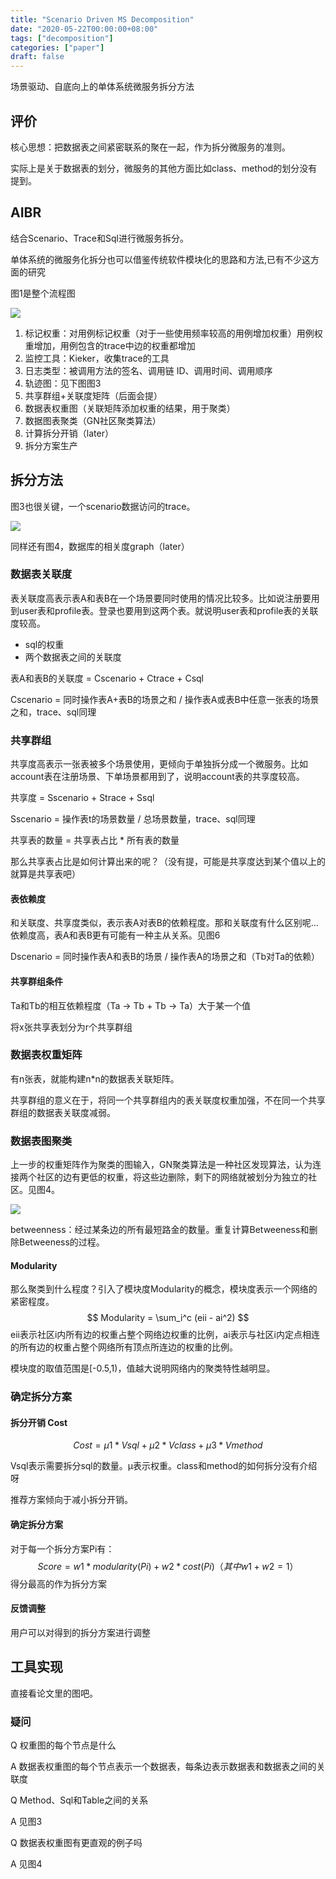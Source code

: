 ```yaml
---
title: "Scenario Driven MS Decomposition"
date: "2020-05-22T00:00:00+08:00"
tags: ["decomposition"]
categories: ["paper"]
draft: false
---
```


场景驱动、自底向上的单体系统微服务拆分方法

## 评价

核心思想：把数据表之间紧密联系的聚在一起，作为拆分微服务的准则。

实际上是关于数据表的划分，微服务的其他方面比如class、method的划分没有提到。

## AIBR

结合Scenario、Trace和Sql进行微服务拆分。

单体系统的微服务化拆分也可以借鉴传统软件模块化的思路和方法,已有不少这方面的研究

图1是整个流程图

![](http://89.33.194.100:8888/images/2020/05/22/imageacbe468437e449d2.png)

1. 标记权重：对用例标记权重（对于一些使用频率较高的用例增加权重）用例权重增加，用例包含的trace中边的权重都增加
2. 监控工具：Kieker，收集trace的工具
3. 日志类型：被调用方法的签名、调用链 ID、调用时间、调用顺序
4. 轨迹图：见下图图3
5. 共享群组+关联度矩阵（后面会提）
6. 数据表权重图（关联矩阵添加权重的结果，用于聚类）
7. 数据图表聚类（GN社区聚类算法）
8. 计算拆分开销（later）
9. 拆分方案生产

## 拆分方法

图3也很关键，一个scenario数据访问的trace。

![](http://89.33.194.100:8888/images/2020/05/22/imagea65546611d68826d.md.png)

同样还有图4，数据库的相关度graph（later）

### 数据表关联度

表关联度高表示表A和表B在一个场景要同时使用的情况比较多。比如说注册要用到user表和profile表。登录也要用到这两个表。就说明user表和profile表的关联度较高。

- sql的权重
- 两个数据表之间的关联度

表A和表B的关联度 = Cscenario + Ctrace + Csql

Cscenario = 同时操作表A+表B的场景之和 / 操作表A或表B中任意一张表的场景之和，trace、sql同理

### 共享群组

共享度高表示一张表被多个场景使用，更倾向于单独拆分成一个微服务。比如account表在注册场景、下单场景都用到了，说明account表的共享度较高。

共享度 = Sscenario + Strace + Ssql

Sscenario = 操作表t的场景数量 / 总场景数量，trace、sql同理

共享表的数量  = 共享表占比 * 所有表的数量

那么共享表占比是如何计算出来的呢？（没有提，可能是共享度达到某个值以上的就算是共享表吧）

#### 表依赖度

和关联度、共享度类似，表示表A对表B的依赖程度。那和关联度有什么区别呢…依赖度高，表A和表B更有可能有一种主从关系。见图6

Dscenario = 同时操作表A和表B的场景 / 操作表A的场景之和（Tb对Ta的依赖）

#### 共享群组条件

Ta和Tb的相互依赖程度（Ta -> Tb + Tb -> Ta）大于某一个值

将x张共享表划分为r个共享群组

### 数据表权重矩阵

有n张表，就能构建n*n的数据表关联矩阵。

共享群组的意义在于，将同一个共享群组内的表关联度权重加强，不在同一个共享群组的数据表关联度减弱。

### 数据表图聚类

上一步的权重矩阵作为聚类的图输入，GN聚类算法是一种社区发现算法，认为连接两个社区的边有更低的权重，将这些边删除，剩下的网络就被划分为独立的社区。见图4。

![](http://89.33.194.100:8888/images/2020/05/22/image.md.png)

betweenness：经过某条边的所有最短路金的数量。重复计算Betweeness和删除Betweeness的过程。

#### Modularity

那么聚类到什么程度？引入了模块度Modularity的概念，模块度表示一个网络的紧密程度。
$$
Modularity = \sum_i^c (eii - ai^2)
$$
eii表示社区i内所有边的权重占整个网络边权重的比例，ai表示与社区i内定点相连的所有边的权重占整个网络所有顶点所连边的权重的比例。

模块度的取值范围是[-0.5,1)，值越大说明网络内的聚类特性越明显。

### 确定拆分方案

#### 拆分开销 Cost

$$
Cost = µ1 * Vsql + µ2 * Vclass + µ3 * Vmethod
$$

Vsql表示需要拆分sql的数量。µ表示权重。class和method的如何拆分没有介绍呀

推荐方案倾向于减小拆分开销。

#### 确定拆分方案

对于每一个拆分方案Pi有：
$$
Score = w1 * modularity(Pi) + w2 * cost(Pi) （其中w1+w2=1）
$$
得分最高的作为拆分方案

#### 反馈调整

用户可以对得到的拆分方案进行调整

## 工具实现

直接看论文里的图吧。

### 疑问

Q 权重图的每个节点是什么

A 数据表权重图的每个节点表示一个数据表，每条边表示数据表和数据表之间的关联度

Q Method、Sql和Table之间的关系

A 见图3

Q 数据表权重图有更直观的例子吗

A 见图4





